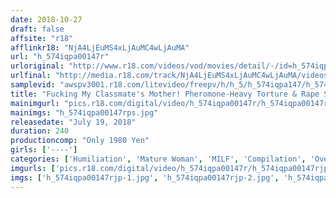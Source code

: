 ```yaml
---
date: 2018-10-27
draft: false
affsite: "r18"
afflinkr18: "NjA4LjEuMS4xLjAuMC4wLjAuMA"
url: "h_574iqpa00147r"
urloriginal: "http://www.r18.com/videos/vod/movies/detail/-/id=h_574iqpa00147r"
urlfinal: "http://media.r18.com/track/NjA4LjEuMS4xLjAuMC4wLjAuMA/videos/vod/movies/detail/-/id=h_574iqpa00147r"
samplevid: "awspv3001.r18.com/litevideo/freepv/h/h_5/h_574iqpa147/h_574iqpa147_dmb_w.mp4"
title: "Fucking My Classmate's Mother! Pheromone-Heavy Torture & Rape Sex"
mainimgurl: "pics.r18.com/digital/video/h_574iqpa00147r/h_574iqpa00147rps.jpg"
mainimgs: "h_574iqpa00147rps.jpg"
releasedate: "July 19, 2018"
duration: 240
productioncomp: "Only 1980 Yen"
girls: ['----']
categories: ['Humiliation', 'Mature Woman', 'MILF', 'Compilation', 'Over 4 Hours']
imgurls: ['pics.r18.com/digital/video/h_574iqpa00147r/h_574iqpa00147rjp-1.jpg', 'pics.r18.com/digital/video/h_574iqpa00147r/h_574iqpa00147rjp-2.jpg', 'pics.r18.com/digital/video/h_574iqpa00147r/h_574iqpa00147rjp-3.jpg', 'pics.r18.com/digital/video/h_574iqpa00147r/h_574iqpa00147rjp-4.jpg', 'pics.r18.com/digital/video/h_574iqpa00147r/h_574iqpa00147rjp-5.jpg', 'pics.r18.com/digital/video/h_574iqpa00147r/h_574iqpa00147rjp-6.jpg', 'pics.r18.com/digital/video/h_574iqpa00147r/h_574iqpa00147rjp-7.jpg', 'pics.r18.com/digital/video/h_574iqpa00147r/h_574iqpa00147rjp-8.jpg', 'pics.r18.com/digital/video/h_574iqpa00147r/h_574iqpa00147rjp-9.jpg', 'pics.r18.com/digital/video/h_574iqpa00147r/h_574iqpa00147rjp-10.jpg', 'pics.r18.com/digital/video/h_574iqpa00147r/h_574iqpa00147rjp-11.jpg', 'pics.r18.com/digital/video/h_574iqpa00147r/h_574iqpa00147rjp-12.jpg', 'pics.r18.com/digital/video/h_574iqpa00147r/h_574iqpa00147rjp-13.jpg', 'pics.r18.com/digital/video/h_574iqpa00147r/h_574iqpa00147rjp-14.jpg', 'pics.r18.com/digital/video/h_574iqpa00147r/h_574iqpa00147rjp-15.jpg', 'pics.r18.com/digital/video/h_574iqpa00147r/h_574iqpa00147rjp-16.jpg', 'pics.r18.com/digital/video/h_574iqpa00147r/h_574iqpa00147rjp-17.jpg', 'pics.r18.com/digital/video/h_574iqpa00147r/h_574iqpa00147rjp-18.jpg', 'pics.r18.com/digital/video/h_574iqpa00147r/h_574iqpa00147rjp-19.jpg', 'pics.r18.com/digital/video/h_574iqpa00147r/h_574iqpa00147rjp-20.jpg']
imgs: ['h_574iqpa00147rjp-1.jpg', 'h_574iqpa00147rjp-2.jpg', 'h_574iqpa00147rjp-3.jpg', 'h_574iqpa00147rjp-4.jpg', 'h_574iqpa00147rjp-5.jpg', 'h_574iqpa00147rjp-6.jpg', 'h_574iqpa00147rjp-7.jpg', 'h_574iqpa00147rjp-8.jpg', 'h_574iqpa00147rjp-9.jpg', 'h_574iqpa00147rjp-10.jpg', 'h_574iqpa00147rjp-11.jpg', 'h_574iqpa00147rjp-12.jpg', 'h_574iqpa00147rjp-13.jpg', 'h_574iqpa00147rjp-14.jpg', 'h_574iqpa00147rjp-15.jpg', 'h_574iqpa00147rjp-16.jpg', 'h_574iqpa00147rjp-17.jpg', 'h_574iqpa00147rjp-18.jpg', 'h_574iqpa00147rjp-19.jpg', 'h_574iqpa00147rjp-20.jpg']
---
```

